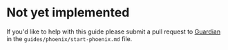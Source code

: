 # Not yet implemented

If you'd like to help with this guide please submit a pull request to [Guardian](https://github.com/ueberauth/guardian) in the `guides/phoenix/start-phoenix.md` file.
